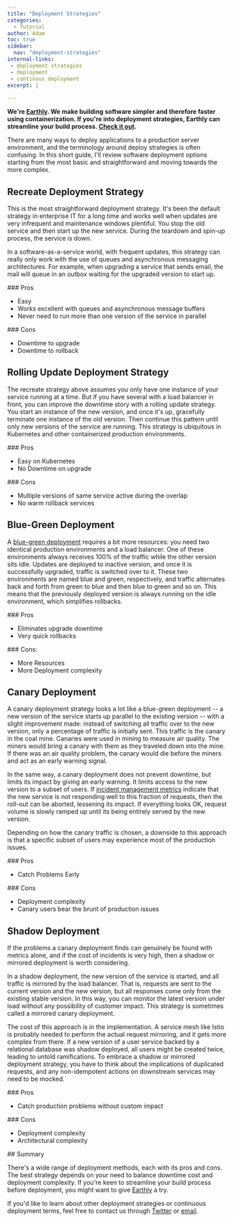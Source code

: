 ```yaml
---
title: "Deployment Strategies"
categories:
  - Tutorial
author: Adam
toc: true 
sidebar:
  nav: "deployment-strategies"
internal-links:
 - deployment strategies
 - deployment
 - continous deployment
excerpt: |
    
---
```

**We're [Earthly](https://earthly.dev/). We make building software simpler and therefore faster using containerization. If you're into deployment strategies, Earthly can streamline your build process. [Check it out](/).**

There are many ways to deploy applications to a production server environment, and the terminology around deploy strategies is often confusing. In this short guide, I'll review software deployment options starting from the most basic and straightforward and moving towards the more complex.  

## Recreate Deployment Strategy

This is the most straightforward deployment strategy. It's been the default strategy in enterprise IT for a long time and works well when updates are very infrequent and maintenance windows plentiful. You stop the old service and then start up the new service. During the teardown and spin-up process, the service is down.

In a software-as-a-service world, with frequent updates, this strategy can really only work with the use of queues and asynchronous messaging architectures. For example, when upgrading a service that sends email, the mail will queue in an outbox waiting for the upgraded version to start up.

<div class="no_toc_section">
### Pros
</div>

* Easy
* Works excellent with queues and asynchronous message buffers
* Never need to run more than one version of the service in parallel

<div class="no_toc_section">
### Cons
</div>

* Downtime to upgrade
* Downtime to rollback

## Rolling Update Deployment Strategy

The recreate strategy above assumes you only have one instance of your service running at a time. But if you have several with a load balancer in front, you can improve the downtime story with a rolling update strategy. You start an instance of the new version, and once it's up, gracefully terminate one instance of the old version. Then continue this pattern until only new versions of the service are running. This strategy is ubiquitous in Kubernetes and other containerized production environments.

<div class="no_toc_section">
### Pros
</div>

* Easy on Kubernetes
* No Downtime on upgrade

<div class="no_toc_section">
### Cons
</div>

* Multiple versions of same service active during the overlap
* No warm rollback services

## Blue-Green Deployment

A [blue-green deployment](/blog/blue-green/) requires a bit more resources: you need two identical production environments and a load balancer. One of these environments always receives 100% of the traffic while the other version sits idle. Updates are deployed to inactive version, and once it is successfully upgraded, traffic is switched over to it. These two environments are named blue and green, respectively, and traffic alternates back and forth from green to blue and then blue to green and so on. This means that the previously deployed version is always running on the idle environment, which simplifies rollbacks.

<div class="no_toc_section">
### Pros
</div>

* Eliminates upgrade downtime
* Very quick rollbacks

<div class="no_toc_section">
### Cons:
</div>

* More Resources
* More Deployment complexity

## Canary Deployment

A canary deployment strategy looks a lot like a blue-green deployment -- a new version of the service starts up parallel to the existing version -- with a slight improvement made: instead of switching all traffic over to the new version, only a percentage of traffic is initially sent. This traffic is the canary in the coal mine. Canaries were used in mining to measure air quality. The miners would bring a canary with them as they traveled down into the mine. If there was an air quality problem, the canary would die before the miners and act as an early warning signal.

In the same way, a canary deployment does not prevent downtime, but limits its impact by giving an early warning. It limits access to the new version to a subset of users. If [incident management metrics](/blog/incident-management-metrics) indicate that the new service is not responding well to this fraction of requests, then the roll-out can be aborted, lessening its impact. If everything looks OK, request volume is slowly ramped up until its being entirely served by the new version.

Depending on how the canary traffic is chosen, a downside to this approach is that a specific subset of users may experience most of the production issues.

<div class="no_toc_section">
### Pros
</div>

* Catch Problems Early

<div class="no_toc_section">
### Cons
</div>

* Deployment complexity
* Canary users bear the brunt of production issues

## Shadow Deployment

If the problems a canary deployment finds can genuinely be found with metrics alone, and if the cost of incidents is very high, then a shadow or mirrored deployment is worth considering.

In a shadow deployment, the new version of the service is started, and all traffic is mirrored by the load balancer. That is, requests are sent to the current version and the new version, but all responses come only from the existing stable version. In this way, you can monitor the latest version under load without any possibility of customer impact. This strategy is sometimes called a mirrored canary deployment.

The cost of this approach is in the implementation. A service mesh like Istio is probably needed to perform the actual request mirroring, and it gets more complex from there. If a new version of a user service backed by a relational database was shadow deployed, all users might be created twice, leading to untold ramifications. To embrace a shadow or mirrored deployment strategy, you have to think about the implications of duplicated requests, and any non-idempotent actions on downstream services may need to be mocked.

<div class="no_toc_section">
### Pros
</div>

* Catch production problems without custom impact

<div class="no_toc_section">
### Cons
</div>

* Deployment complexity
* Architectural complexity

<div class="no_toc_section">
## Summary

There's a wide range of deployment methods, each with its pros and cons. The best strategy depends on your need to balance downtime cost and deployment complexity. If you're keen to streamline your build process before deployment, you might want to give [Earthly](https://www.earthly.dev/) a try.

If you'd like to learn about other deployment strategies or continuous deployment terms, feel free to contact us through [Twitter](https://twitter.com/earthlytech) or [email](adam@earthly.dev).

